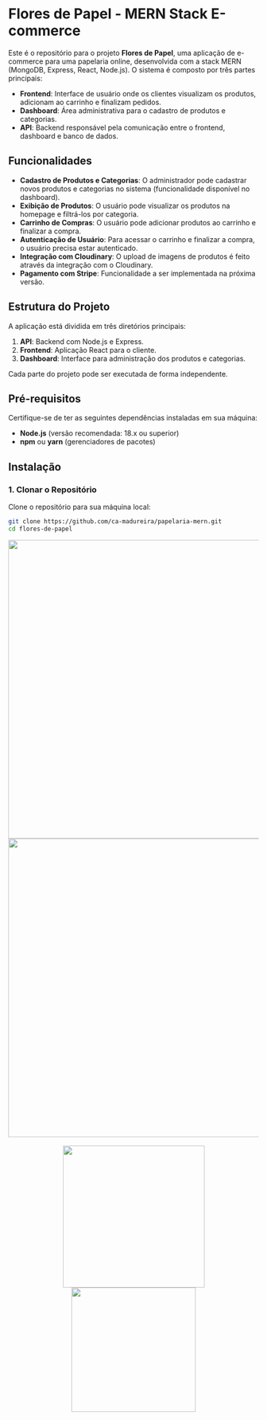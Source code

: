 # Flores de Papel - MERN Stack E-commerce

Este é o repositório para o projeto **Flores de Papel**, uma aplicação de e-commerce para uma papelaria online, desenvolvida com a stack MERN (MongoDB, Express, React, Node.js). O sistema é composto por três partes principais:

- **Frontend**: Interface de usuário onde os clientes visualizam os produtos, adicionam ao carrinho e finalizam pedidos.
- **Dashboard**: Área administrativa para o cadastro de produtos e categorias.
- **API**: Backend responsável pela comunicação entre o frontend, dashboard e banco de dados.

## Funcionalidades

- **Cadastro de Produtos e Categorias**: O administrador pode cadastrar novos produtos e categorias no sistema (funcionalidade disponível no dashboard).
- **Exibição de Produtos**: O usuário pode visualizar os produtos na homepage e filtrá-los por categoria.
- **Carrinho de Compras**: O usuário pode adicionar produtos ao carrinho e finalizar a compra.
- **Autenticação de Usuário**: Para acessar o carrinho e finalizar a compra, o usuário precisa estar autenticado.
- **Integração com Cloudinary**: O upload de imagens de produtos é feito através da integração com o Cloudinary.
- **Pagamento com Stripe**: Funcionalidade a ser implementada na próxima versão.

## Estrutura do Projeto

A aplicação está dividida em três diretórios principais:

1. **API**: Backend com Node.js e Express.
2. **Frontend**: Aplicação React para o cliente.
3. **Dashboard**: Interface para administração dos produtos e categorias.

Cada parte do projeto pode ser executada de forma independente.

## Pré-requisitos

Certifique-se de ter as seguintes dependências instaladas em sua máquina:

- **Node.js** (versão recomendada: 18.x ou superior)
- **npm** ou **yarn** (gerenciadores de pacotes)

## Instalação

### 1. Clonar o Repositório

Clone o repositório para sua máquina local:

```bash
git clone https://github.com/ca-madureira/papelaria-mern.git
cd flores-de-papel

```
<div align="center">
  <img src="https://github.com/user-attachments/assets/c765f434-5d89-464d-934d-8397011d8593" width="600" />
  <img src="https://github.com/user-attachments/assets/423d73ec-d388-4f65-b7d4-35299b9ca50d" width="600" />
</div>

<br/>

<div align="center">
  <img src="https://github.com/user-attachments/assets/cea00da0-46cd-422d-a010-4f1d2248b704" width="285"/>
  <img src="https://github.com/user-attachments/assets/166e819f-74f9-4d11-bad3-e4d41299fc81" width="250"/>
</div>






